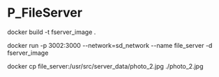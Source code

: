 # P_FileServer

docker build -t fserver_image .

docker run -p 3002:3000 --network=sd_network --name file_server -d fserver_image

docker cp file_server:/usr/src/server_data/photo_2.jpg ./photo_2.jpg